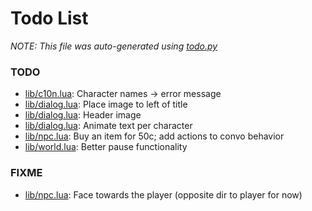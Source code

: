 # Todo List
_NOTE: This file was auto-generated using [todo.py](http://github.com/paulpls/todo)_



### TODO
* [lib/c10n.lua](lib/c10n.lua#L56): Character names -> error message
* [lib/dialog.lua](lib/dialog.lua#L105): Place image to left of title
* [lib/dialog.lua](lib/dialog.lua#L144): Header image
* [lib/dialog.lua](lib/dialog.lua#L169): Animate text per character
* [lib/npc.lua](lib/npc.lua#L42): Buy an item for 50c; add actions to convo behavior
* [lib/world.lua](lib/world.lua#L132): Better pause functionality



### FIXME
* [lib/npc.lua](lib/npc.lua#L57): Face towards the player (opposite dir to player for now)



